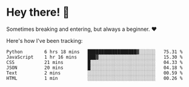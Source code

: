 # Hey there! 👋
Sometimes breaking and entering, but always a beginner. ❤️

Here's how I've been tracking:
<!--START_SECTION:waka-->

```text
Python        6 hrs 18 mins   ██████████████████▓░░░░░░   75.31 %
JavaScript    1 hr 16 mins    ███▓░░░░░░░░░░░░░░░░░░░░░   15.30 %
CSS           21 mins         █░░░░░░░░░░░░░░░░░░░░░░░░   04.33 %
JSON          20 mins         █░░░░░░░░░░░░░░░░░░░░░░░░   04.18 %
Text          2 mins          ░░░░░░░░░░░░░░░░░░░░░░░░░   00.59 %
HTML          1 min           ░░░░░░░░░░░░░░░░░░░░░░░░░   00.26 %
```

<!--END_SECTION:waka-->
